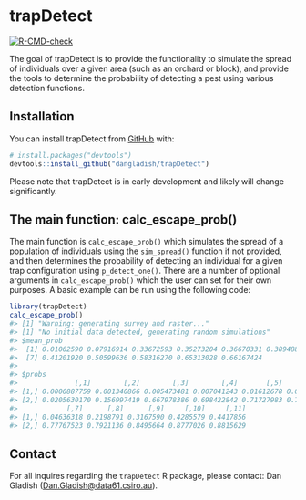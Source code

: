 
<!-- README.md is generated from README.Rmd. Please edit that file -->

# trapDetect

<!-- badges: start -->

[![R-CMD-check](https://github.com/dangladish/trapDetect/actions/workflows/R-CMD-check.yaml/badge.svg)](https://github.com/dangladish/trapDetect/actions/workflows/R-CMD-check.yaml)
<!-- badges: end -->

The goal of trapDetect is to provide the functionality to simulate the
spread of individuals over a given area (such as an orchard or block),
and provide the tools to determine the probability of detecting a pest
using various detection functions.

## Installation

You can install trapDetect from [GitHub](https://github.com/) with:

``` r
# install.packages("devtools")
devtools::install_github("dangladish/trapDetect")
```

Please note that trapDetect is in early development and likely will
change significantly.

## The main function: calc_escape_prob()

The main function is `calc_escape_prob()` which simulates the spread of
a population of individuals using the `sim_spread()` function if not
provided, and then determines the probability of detecting an individual
for a given trap configuration using `p_detect_one()`. There are a
number of optional arguments in `calc_escape_prob()` which the user can
set for their own purposes. A basic example can be run using the
following code:

``` r
library(trapDetect)
calc_escape_prob()
#> [1] "Warning: generating survey and raster..."
#> [1] "No initial data detected, generating random simulations"
#> $mean_prob
#>  [1] 0.01062590 0.07916914 0.33672593 0.35273204 0.36670331 0.38948848
#>  [7] 0.41201920 0.50599636 0.58316270 0.65313028 0.66167424
#> 
#> $probs
#>              [,1]        [,2]        [,3]        [,4]       [,5]       [,6]
#> [1,] 0.0006887759 0.001340866 0.005473481 0.007041243 0.01612678 0.01991006
#> [2,] 0.0205630170 0.156997419 0.667978386 0.698422842 0.71727983 0.75906689
#>            [,7]      [,8]      [,9]     [,10]     [,11]
#> [1,] 0.04636318 0.2198791 0.3167590 0.4285579 0.4417856
#> [2,] 0.77767523 0.7921136 0.8495664 0.8777026 0.8815629
```

## Contact

For all inquires regarding the `trapDetect` R package, please contact:
Dan Gladish (<Dan.Gladish@data61.csiro.au>).
